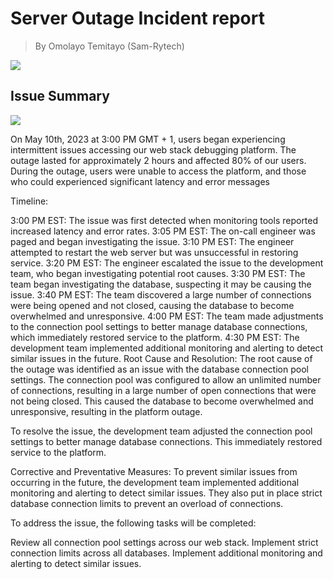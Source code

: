 # Server Outage Incident report
> By Omolayo Temitayo (Sam-Rytech)

![](https://t3.ftcdn.net/jpg/04/92/09/72/240_F_492097246_yagE8x9Uk8M9IekPy7GBuE0x1Uoa7esD.jpg)

## Issue Summary
![](https://www.cienotes.com/wp-content/uploads/2019/07/summaryblackboard.jpg)

On May 10th, 2023 at 3:00 PM GMT + 1, users began experiencing intermittent issues accessing our web stack debugging platform. The outage lasted for approximately 2 hours and affected 80% of our users. During the outage, users were unable to access the platform, and those who could experienced significant latency and error messages

Timeline:

3:00 PM EST: The issue was first detected when monitoring tools reported increased latency and error rates.
3:05 PM EST: The on-call engineer was paged and began investigating the issue.
3:10 PM EST: The engineer attempted to restart the web server but was unsuccessful in restoring service.
3:20 PM EST: The engineer escalated the issue to the development team, who began investigating potential root causes.
3:30 PM EST: The team began investigating the database, suspecting it may be causing the issue.
3:40 PM EST: The team discovered a large number of connections were being opened and not closed, causing the database to become overwhelmed and unresponsive.
4:00 PM EST: The team made adjustments to the connection pool settings to better manage database connections, which immediately restored service to the platform.
4:30 PM EST: The development team implemented additional monitoring and alerting to detect similar issues in the future.
Root Cause and Resolution:
The root cause of the outage was identified as an issue with the database connection pool settings. The connection pool was configured to allow an unlimited number of connections, resulting in a large number of open connections that were not being closed. This caused the database to become overwhelmed and unresponsive, resulting in the platform outage.

To resolve the issue, the development team adjusted the connection pool settings to better manage database connections. This immediately restored service to the platform.

Corrective and Preventative Measures:
To prevent similar issues from occurring in the future, the development team implemented additional monitoring and alerting to detect similar issues. They also put in place strict database connection limits to prevent an overload of connections.

To address the issue, the following tasks will be completed:

Review all connection pool settings across our web stack.
Implement strict connection limits across all databases.
Implement additional monitoring and alerting to detect similar issues.
